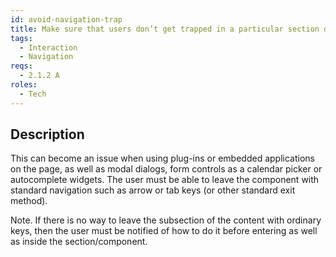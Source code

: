 ```yaml
---
id: avoid-navigation-trap
title: Make sure that users don’t get trapped in a particular section of the page or in a component while navigating with a keyboard
tags:
  - Interaction
  - Navigation
reqs:
  - 2.1.2 A
roles:
  - Tech
---
```


## Description

This can become an issue when using plug-ins or embedded applications on the page, as well as modal dialogs, form controls as a calendar picker or autocomplete widgets. The user must be able to leave the component with standard navigation such as arrow or tab keys (or other standard exit method).

Note. If there is no way to leave the subsection of the content with ordinary keys, then the user must be notified of how to do it before entering as well as inside the section/component.
